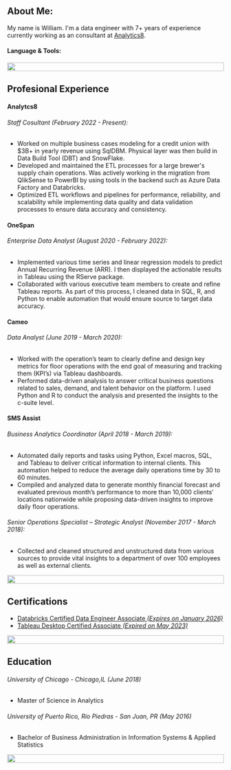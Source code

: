 <!---
billgdaugherty5/billgdaugherty5 is a ✨ special ✨ repository because its `README.md` (this file) appears on your GitHub profile.
You can click the Preview link to take a look at your changes.
--->

## About Me:

My name is William. I'm a data engineer with 7+ years of experience currently working as an consultant at [Analytics8](https://www.analytics8.com/). 

#### Language & Tools:


<img src="https://i.imgur.com/dBaSKWF.gif" height="20" width="100%">

## Profesional Experience

#### Analytcs8

###### Staff Cosultant *(February 2022 - Present)*:

+ Worked on multiple business cases modeling for a credit union with $3B+ in yearly revenue using SqlDBM. Physical layer was then build in Data Build Tool (DBT) and SnowFlake.
+ Developed and maintained the ETL processes for a large brewer's supply chain operations. Was actively working in the migration from QlikSense to PowerBI by using tools in the backend such as Azure Data Factory and Databricks.
+ Optimized ETL workflows and pipelines for performance, reliability, and scalability while implementing data quality and data validation processes to ensure data accuracy and consistency.

#### OneSpan

###### Enterprise Data Analyst *(August 2020 - February 2022)*:

+ Implemented various time series and linear regression models to predict Annual Recurring Revenue (ARR). I then displayed the actionable results in Tableau using the RServe package.
+ Collaborated with various executive team members to create and refine Tableau reports. As part of this process, I cleaned data in SQL, R, and Python to enable automation that would ensure source to target data accuracy.

#### Cameo

###### Data Analyst *(June 2019 - March 2020)*:

+ Worked with the operation’s team to clearly define and design key metrics for floor operations with the end goal of measuring and tracking them (KPI’s) via Tableau dashboards.
+ Performed data-driven analysis to answer critical business questions related to sales, demand, and talent behavior on the platform. I used Python and R to conduct the analysis and presented the insights to the c-suite level.

#### SMS Assist

###### Business Analytics Coordinator *(April 2018 - March 2019)*:

+ Automated daily reports and tasks using Python, Excel macros, SQL, and Tableau to deliver critical information to internal clients. This automation helped to reduce the average daily operations time by 30 to 60 minutes.
+ Compiled and analyzed data to generate monthly financial forecast and evaluated previous month’s performance to more than 10,000 clients’ locations nationwide while proposing data-driven insights to improve daily floor operations.

###### Senior Operations Specialist – Strategic Analyst *(November 2017 - March 2018)*:

+ Collected and cleaned structured and unstructured data from various sources to provide vital insights to a department of over 100 employees as well as external clients.

<img src="https://i.imgur.com/dBaSKWF.gif" height="20" width="100%">

## Certifications

+ [Databricks Certified Data Engineer Associate *(Expires on January 2026)*](https://credentials.databricks.com/069c9f32-bf98-4a2f-ab00-40e4c8b8677a#gs.9dn9s8)
+ [Tableau Desktop Certified Associate *(Expired on May 2023)*](https://www.credly.com/badges/787b2c3b-ce01-44b8-8f2c-6c22d0973adf)

<img src="https://i.imgur.com/dBaSKWF.gif" height="20" width="100%">

## Education

###### University of Chicago - Chicago,IL *(June 2018)*
+ Master of Science in Analytics

###### University of Puerto Rico, Río Piedras - San Juan, PR *(May 2016)*
+ Bachelor of Business Administration in Information Systems & Applied Statistics

<img src="https://i.imgur.com/dBaSKWF.gif" height="20" width="100%">
